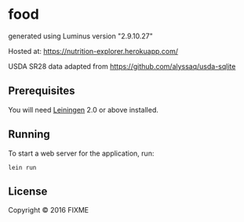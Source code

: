 # food

generated using Luminus version "2.9.10.27"

Hosted at: https://nutrition-explorer.herokuapp.com/

USDA SR28 data adapted from https://github.com/alyssaq/usda-sqlite

## Prerequisites

You will need [Leiningen][1] 2.0 or above installed.

[1]: https://github.com/technomancy/leiningen

## Running

To start a web server for the application, run:

    lein run

## License

Copyright © 2016 FIXME

